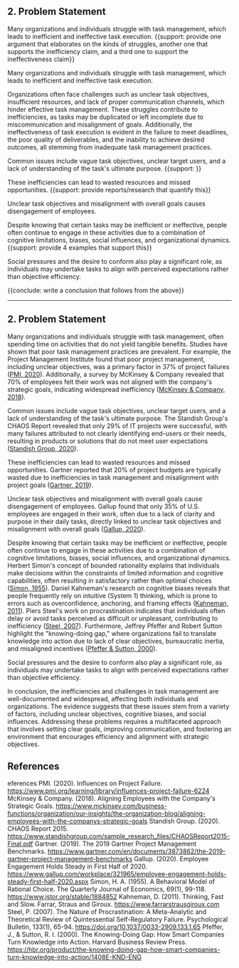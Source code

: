 ## 2. Problem Statement

Many organizations and individuals struggle with task management, which leads to inefficient and ineffective task execution. {{support: provide one argument that elaborates on the kinds of struggles, another one that supports the inefficiency claim, and a third one to support the ineffectiveness claim}}

Many organizations and individuals struggle with task management, which leads to inefficient and ineffective task execution. 

Organizations often face challenges such as unclear task objectives, insufficient resources, and lack of proper communication channels, which hinder effective task management. These struggles contribute to inefficiencies, as tasks may be duplicated or left incomplete due to miscommunication and misalignment of goals. Additionally, the ineffectiveness of task execution is evident in the failure to meet deadlines, the poor quality of deliverables, and the inability to achieve desired outcomes, all stemming from inadequate task management practices.


Common issues include vague task objectives, unclear target users, and a lack of understanding of the task's ultimate purpose. {{support: }}

These inefficiencies can lead to wasted resources and missed opportunities. {{support: provide reports/research that quantify this}}

Unclear task objectives and misalignment with overall goals causes disengagement of employees.

Despite knowing that certain tasks may be inefficient or ineffective, people often continue to engage in these activities due to a combination of cognitive limitations, biases, social influences, and organizational dynamics. {{support: provide 4 examples that support this}}

Social pressures and the desire to conform also play a significant role, as individuals may undertake tasks to align with perceived expectations rather than objective efficiency. 

{{conclude: write a conclusion that follows from the above}}

---------

## 2. Problem Statement

Many organizations and individuals struggle with task management, often spending time on activities that do not yield tangible benefits. Studies have shown that poor task management practices are prevalent. For example, the Project Management Institute found that poor project management, including unclear objectives, was a primary factor in 37% of project failures ([PMI, 2020](https://www.pmi.org/learning/library/influences-project-failure-6224)). Additionally, a survey by McKinsey & Company revealed that 70% of employees felt their work was not aligned with the company's strategic goals, indicating widespread inefficiency ([McKinsey & Company, 2018](https://www.mckinsey.com/business-functions/organization/our-insights/the-organization-blog/aligning-employees-with-the-companys-strategic-goals)).

Common issues include vague task objectives, unclear target users, and a lack of understanding of the task's ultimate purpose. The Standish Group's CHAOS Report revealed that only 29% of IT projects were successful, with many failures attributed to not clearly identifying end-users or their needs, resulting in products or solutions that do not meet user expectations ([Standish Group, 2020](https://www.standishgroup.com/sample_research_files/CHAOSReport2015-Final.pdf)).

These inefficiencies can lead to wasted resources and missed opportunities. Gartner reported that 20% of project budgets are typically wasted due to inefficiencies in task management and misalignment with project goals ([Gartner, 2019](https://www.gartner.com/en/documents/3873862/the-2019-gartner-project-management-benchmarks)).

Unclear task objectives and misalignment with overall goals cause disengagement of employees. Gallup found that only 35% of U.S. employees are engaged in their work, often due to a lack of clarity and purpose in their daily tasks, directly linked to unclear task objectives and misalignment with overall goals ([Gallup, 2020](https://www.gallup.com/workplace/321965/employee-engagement-holds-steady-first-half-2020.aspx)).

Despite knowing that certain tasks may be inefficient or ineffective, people often continue to engage in these activities due to a combination of cognitive limitations, biases, social influences, and organizational dynamics. Herbert Simon's concept of bounded rationality explains that individuals make decisions within the constraints of limited information and cognitive capabilities, often resulting in satisfactory rather than optimal choices ([Simon, 1955](https://www.jstor.org/stable/1884852)). Daniel Kahneman's research on cognitive biases reveals that people frequently rely on intuitive (System 1) thinking, which is prone to errors such as overconfidence, anchoring, and framing effects ([Kahneman, 2011](https://www.farrarstrausgiroux.com)). Piers Steel's work on procrastination indicates that individuals often delay or avoid tasks perceived as difficult or unpleasant, contributing to inefficiency ([Steel, 2007](https://doi.org/10.1037/0033-2909.133.1.65)). Furthermore, Jeffrey Pfeffer and Robert Sutton highlight the "knowing-doing gap," where organizations fail to translate knowledge into action due to lack of clear objectives, bureaucratic inertia, and misaligned incentives ([Pfeffer & Sutton, 2000](https://hbr.org/product/the-knowing-doing-gap-how-smart-companies-turn-knowledge-into-action/1408E-KND-ENG)).

Social pressures and the desire to conform also play a significant role, as individuals may undertake tasks to align with perceived expectations rather than objective efficiency.

<!-- Editor's Note: A conclusion follows from the above arguments. -->

In conclusion, the inefficiencies and challenges in task management are well-documented and widespread, affecting both individuals and organizations. The evidence suggests that these issues stem from a variety of factors, including unclear objectives, cognitive biases, and social influences. Addressing these problems requires a multifaceted approach that involves setting clear goals, improving communication, and fostering an environment that encourages efficiency and alignment with strategic objectives.

## References

eferences
PMI. (2020). Influences on Project Failure. https://www.pmi.org/learning/library/influences-project-failure-6224
McKinsey & Company. (2018). Aligning Employees with the Company's Strategic Goals. https://www.mckinsey.com/business-functions/organization/our-insights/the-organization-blog/aligning-employees-with-the-companys-strategic-goals
Standish Group. (2020). CHAOS Report 2015. https://www.standishgroup.com/sample_research_files/CHAOSReport2015-Final.pdf
Gartner. (2019). The 2019 Gartner Project Management Benchmarks. https://www.gartner.com/en/documents/3873862/the-2019-gartner-project-management-benchmarks
Gallup. (2020). Employee Engagement Holds Steady in First Half of 2020. https://www.gallup.com/workplace/321965/employee-engagement-holds-steady-first-half-2020.aspx
Simon, H. A. (1955). A Behavioral Model of Rational Choice. The Quarterly Journal of Economics, 69(1), 99-118. https://www.jstor.org/stable/1884852
Kahneman, D. (2011). Thinking, Fast and Slow. Farrar, Straus and Giroux. https://www.farrarstrausgiroux.com
Steel, P. (2007). The Nature of Procrastination: A Meta-Analytic and Theoretical Review of Quintessential Self-Regulatory Failure. Psychological Bulletin, 133(1), 65-94. https://doi.org/10.1037/0033-2909.133.1.65
Pfeffer, J., & Sutton, R. I. (2000). The Knowing-Doing Gap: How Smart Companies Turn Knowledge into Action. Harvard Business Review Press. https://hbr.org/product/the-knowing-doing-gap-how-smart-companies-turn-knowledge-into-action/1408E-KND-ENG





